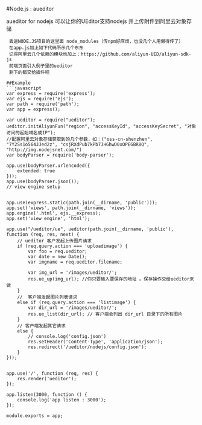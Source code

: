 ﻿#Node.js : aueditor

aueditor for nodejs 可以让你的UEditor支持nodejs 并上传附件到阿里云对象存储


```
 丢进NODE.JS项目的这里面 node_modules（传npm好麻烦，也没几个人用懒得传了）
 在app.js加上如下代码所示几个东东
 记得阿里云几个依赖的模块也加上：https://github.com/aliyun-UED/aliyun-sdk-js
 前端页面引入例子里的ueditor
 剩下的都交给插件吧

```



```
##Example
```javascript
var express = require('express');
var ejs = require('ejs');
var path = require('path');
var app = express();

var ueditor = require("ueditor");
ueditor.initAliyunFun("region", "accessKeyId", "accessKeySecret", "对象访问的起始域名或IP");
//配置阿里云对象存储获取到的几个参数，如：("oss-cn-shenzhen", "7Y2Ss1o564JJed2z", "csjRXdPub7kPb7JHGhwD0xOPEGBR8Q", "http://img.nodejsnet.com/")
var bodyParser = require('body-parser');

app.use(bodyParser.urlencoded({
    extended: true
}));
app.use(bodyParser.json());
// view engine setup


app.use(express.static(path.join(__dirname, 'public')));
app.set('views', path.join(__dirname, 'views'));
app.engine('.html', ejs.__express);
app.set('view engine', 'html');

app.use("/ueditor/ue", ueditor(path.join(__dirname, 'public'), function (req, res, next) {
    // ueditor 客户发起上传图片请求
    if (req.query.action === 'uploadimage') {
        var foo = req.ueditor;
        var date = new Date();
        var imgname = req.ueditor.filename;

        var img_url = '/images/ueditor/';
        res.ue_up(img_url); //你只要输入要保存的地址 。保存操作交给ueditor来做
    }
    //  客户端发起图片列表请求
    else if (req.query.action === 'listimage') {
        var dir_url = '/images/ueditor/';
        res.ue_list(dir_url); // 客户端会列出 dir_url 目录下的所有图片
    }
    // 客户端发起其它请求
    else {
        // console.log('config.json')
        res.setHeader('Content-Type', 'application/json');
        res.redirect('/ueditor/nodejs/config.json');
    }
}));


app.use('/', function (req, res) {
    res.render('ueditor');
});

app.listen(3000, function () {
    console.log('app listen : 3000');
});

module.exports = app;

```


